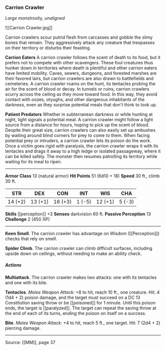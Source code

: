 ### Carrion Crawler
_Large monstrosity, unaligned_

![[Carrion Crawler.jpg]]

Carrion crawlers scour putrid flesh from carcasses and gobble the slimy bones that remain. They aggressively attack any creature that trespasses on their territory or disturbs their feasting.

**Carrion Eaters** A carrion crawler follows the scent of death to its food, but it prefers not to compete with other scavengers. These foul creatures thus hunker down in territories where death is plentiful and other carrion eaters have limited mobility. Caves, sewers, dungeons, and forested marshes are their favored lairs, but carrion crawlers are also drawn to battlefields and cemeteries. A carrion crawler roams on the hunt, its tentacles probing the air for the scent of blood or decay. In tunnels or ruins, carrion crawlers scurry across the ceiling as they move toward food. In this way, they avoid contact with oozes, otyughs, and other dangerous inhabitants of the darkness, even as they surprise potential meals that don't think to look up.


**Patient Predators** Whether in subterranean darkness or while hunting at night, light signals a potential meal. A carrion crawler might follow a light source from a distance for hours, hoping to pick up the scent of blood. Despite their great size, carrion crawlers can also easily set up ambushes by waiting around blind corners for prey to come to them. When facing potential prey or intruders, a carrion crawler lets its poison do the work. Once a victim goes rigid with paralysis, the carrion crawler wraps it with its tentacles and drags it away to a high ledge or isolated passageway, where it can be killed safely. The monster then resumes patrolling its territory while waiting for its meal to ripen.






---

**Armor Class** 13 (natural armor)
**Hit Points** 51 (6d10 + 18)
**Speed** 30 ft., climb 30 ft.

| STR     | DEX     | CON     | INT     | WIS     | CHA     |
|---------|---------|---------|---------|---------|---------|
| 14 (+2) | 13 (+1) | 16 (+3) | 1 (-5) | 12 (+1) | 5 (-3) |

**Skills** [[perception]] +3
**Senses** darkvision 60 ft.
**Passive Perception** 13
**Challenge** 2 (450 XP)

---

**Keen Smell**. The carrion crawler has advantage on Wisdom ([[Perception]]) checks that rely on smell.

**Spider Climb**. The carrion crawler can climb difficult surfaces, including upside down on ceilings, without needing to make an ability check.

##### Actions
**Multiattack**. The carrion crawler makes two attacks: one with its tentacles and one with its bite.

**Tentacles**. _Melee Weapon Attack:_ +8 to hit, reach 10 ft., one creature. Hit: 4 (1d4 + 2) poison damage, and the target must succeed on a DC 13 Constitution saving throw or be [[poisoned]] for 1 minute. Until this poison ends, the target is [[paralyzed]]. The target can repeat the saving throw at the end of each of its turns, ending the poison on itself on a success.

**Bite**. _Melee Weapon Attack:_ +4 to hit, reach 5 ft., one target. Hit: 7 (2d4 + 2) piercing damage.


---

Source: [[MM]], page 37